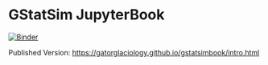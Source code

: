 # GStatSim JupyterBook

[![Binder](https://mybinder.org/badge_logo.svg)](https://mybinder.org/v2/gh/GatorGlaciology/gstatsimbook/HEAD?urlpath=lab)

Published Version: https://gatorglaciology.github.io/gstatsimbook/intro.html